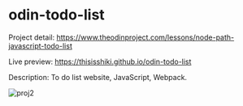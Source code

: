 # odin-todo-list
Project detail: https://www.theodinproject.com/lessons/node-path-javascript-todo-list

Live preview: https://thisisshiki.github.io/odin-todo-list

Description: To do list website, JavaScript, Webpack.

![proj2](https://github.com/user-attachments/assets/aafb1863-41f7-4a16-ada0-c8480931dcd5)
